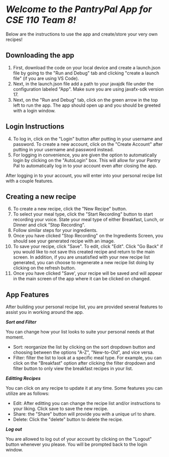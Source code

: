 # ***Welcome to the PantryPal App for CSE 110 Team 8!***

Below are the instructions to use the app and create/store your very own recipes!

## Downloading the app
1) First, download the code on your local device and create a launch.json file by going to the "Run and Debug" tab and clicking "create a launch file" (if you are using VS Code).
2) Next, in the launch.json file add a path to your javajdk file under the configuration labeled "App". Make sure you are using javafx-sdk version 17.
3) Next, on the "Run and Debug" tab, click on the green arrow in the top left to run the app. The app should open up and you should be greeted with a login window.

## Login Instructions
4) To log in, click on the "Login" button after putting in your username and password. To create a new account, click on the "Create Account" after putting in your username and password instead. 
5) For logging in convenience, you are given the option to automatically login by clicking on the "AutoLogin" box. This will allow for your Pantry Pal to automatically log in to your account even after closing the app.

After logging in to your account, you will enter into your personal recipe list with a couple features.

## Creating a new recipe
6) To create a new recipe, click the "New Recipe" button. 
7) To select your meal type, click the "Start Recording" button to start recording your voice. State your meal type of either Breakfast, Lunch, or Dinner and click "Stop Recording".
8) Follow similar steps for your ingredients.
9) Once you have clicked "Stop Recording" on the Ingredients Screen, you should see your generated recipe with an image.
10) To save your recipe, click "Save". To edit, click "Edit". Click "Go Back" if you would like to not save this created recipe and return to the main screen. In addition, if you are unsatisfied with your new recipe list generated, you can choose to regenerate a new recipe list doing by clicking on the refresh button. 
11) Once you have clicked "Save', your recipe will be saved and will appear in the main screen of the app where it can be clicked on changed.

## App Features
After building your personal recipe list, you are provided several features to assist you in working around the app.

***Sort and Filter***

You can change how your list looks to suite your personal needs at that moment.
- Sort: reorganize the list by clicking on the sort dropdown button and choosing between the options "A-Z", "New-to-Old", and vice versa.
- Filter: filter the list to look at a specific meal type. For example, you can click on the "Breakfast" option after clicking the filter dropdown and filter button to only view the breakfast recipes in your list.

***Editting Recipes***

You can click on any recipe to update it at any time. Some features you can utilize are as follows:
- Edit: After editting you can change the recipe list and/or instructions to your liking. Click save to save the new recipe.
- Share: the "Share" button will provide you with a unique url to share.
- Delete: Click the "delete" button to delete the recipe.

***Log out***

You are allowed to log out of your account by clicking on the "Logout" button whenever you please. You will be prompted back to the login window.
